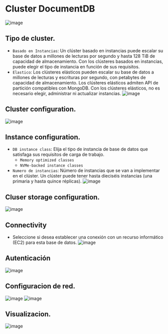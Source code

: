 # Cluster DocumentDB
![image](https://github.com/user-attachments/assets/000668c7-81b7-4ef4-8154-32ec09d6602f)

## Tipo de cluster.
- `Basado en Instancias`: Un clúster basado en instancias puede escalar su base de datos a millones de lecturas por segundo y hasta 128 TiB de capacidad de almacenamiento. Con los clústeres basados en instancias, puede elegir el tipo de instancia en función de sus requisitos.
- `Elastico`: Los clústeres elásticos pueden escalar su base de datos a millones de lecturas y escrituras por segundo, con petabytes de capacidad de almacenamiento. Los clústeres elásticos admiten API de partición compatibles con MongoDB. Con los clústeres elásticos, no es necesario elegir, administrar ni actualizar instancias.
![image](https://github.com/user-attachments/assets/a8d41ed4-c4d6-4087-bb11-98110b399ad9)

## Cluster configuration.
![image](https://github.com/user-attachments/assets/97261c01-d9ed-4dff-8e16-04aea211150a)

## Instance configuration.
- `DB instance class`: Elija el tipo de instancia de base de datos que satisfaga sus requisitos de carga de trabajo.
  - `Memory optimized classes`
  - `NVMe-backed instance classes`
- `Numero de instancias`: Número de instancias que se van a implementar en el clúster. Un clúster puede tener hasta dieciséis instancias (una primaria y hasta quince réplicas).
![image](https://github.com/user-attachments/assets/758ebc32-5545-4863-8f67-9dded783fa6d)

## Cluser storage configuration.
![image](https://github.com/user-attachments/assets/6adee19f-c857-4f96-938f-f0c3d9a321a3)

## Connectivity
- Seleccione si desea establecer una conexión con un recurso informático (EC2) para esta base de datos.
![image](https://github.com/user-attachments/assets/041281a5-f6f6-477c-86ac-ff264d477d7b)

## Autenticación
![image](https://github.com/user-attachments/assets/ff77a701-e5cd-467f-be02-a3776bb25362)

## Configuracion de red.
![image](https://github.com/user-attachments/assets/1d1eb058-3f96-4f9a-95de-d1cb8edf2f4e)
![image](https://github.com/user-attachments/assets/4122ddf7-8a76-41f0-866b-a3b6d7b69042)

## Visualizacion.
![image](https://github.com/user-attachments/assets/0988114e-d5ab-4336-95cf-403c58b486cf)

